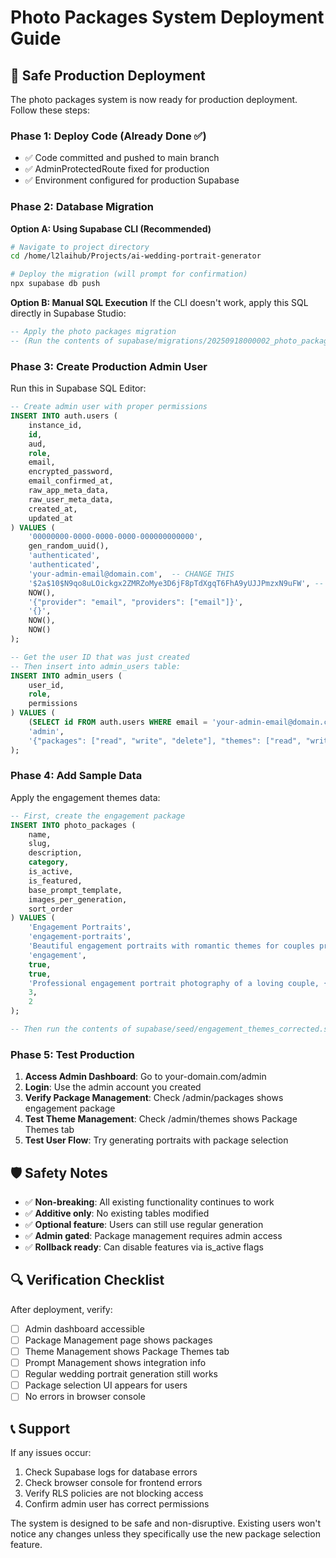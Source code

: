# Photo Packages System Deployment Guide

## 🚀 **Safe Production Deployment**

The photo packages system is now ready for production deployment. Follow these steps:

### **Phase 1: Deploy Code (Already Done ✅)**
- ✅ Code committed and pushed to main branch
- ✅ AdminProtectedRoute fixed for production
- ✅ Environment configured for production Supabase

### **Phase 2: Database Migration**

**Option A: Using Supabase CLI (Recommended)**
```bash
# Navigate to project directory
cd /home/l2laihub/Projects/ai-wedding-portrait-generator

# Deploy the migration (will prompt for confirmation)
npx supabase db push
```

**Option B: Manual SQL Execution**
If the CLI doesn't work, apply this SQL directly in Supabase Studio:

```sql
-- Apply the photo packages migration
-- (Run the contents of supabase/migrations/20250918000002_photo_packages_corrected_final.sql)
```

### **Phase 3: Create Production Admin User**

Run this in Supabase SQL Editor:
```sql
-- Create admin user with proper permissions
INSERT INTO auth.users (
    instance_id,
    id,
    aud,
    role,
    email,
    encrypted_password,
    email_confirmed_at,
    raw_app_meta_data,
    raw_user_meta_data,
    created_at,
    updated_at
) VALUES (
    '00000000-0000-0000-0000-000000000000',
    gen_random_uuid(),
    'authenticated',
    'authenticated',
    'your-admin-email@domain.com',  -- CHANGE THIS
    '$2a$10$N9qo8uLOickgx2ZMRZoMye3D6jF8pTdXgqT6FhA9yUJJPmzxN9uFW', -- Password: admin123
    NOW(),
    '{"provider": "email", "providers": ["email"]}',
    '{}',
    NOW(),
    NOW()
);

-- Get the user ID that was just created
-- Then insert into admin_users table:
INSERT INTO admin_users (
    user_id,
    role,
    permissions
) VALUES (
    (SELECT id FROM auth.users WHERE email = 'your-admin-email@domain.com'),
    'admin',
    '{"packages": ["read", "write", "delete"], "themes": ["read", "write", "delete"]}'
);
```

### **Phase 4: Add Sample Data**

Apply the engagement themes data:
```sql
-- First, create the engagement package
INSERT INTO photo_packages (
    name, 
    slug, 
    description, 
    category, 
    is_active, 
    is_featured, 
    base_prompt_template, 
    images_per_generation, 
    sort_order
) VALUES (
    'Engagement Portraits',
    'engagement-portraits',
    'Beautiful engagement portraits with romantic themes for couples preparing for their wedding day',
    'engagement',
    true,
    true,
    'Professional engagement portrait photography of a loving couple, {setting_prompt}, {clothing_prompt}, {atmosphere_prompt}, {technical_prompt}, romantic and joyful expressions, intimate connection between partners, natural candid moments',
    3,
    2
);

-- Then run the contents of supabase/seed/engagement_themes_corrected.sql
```

### **Phase 5: Test Production**

1. **Access Admin Dashboard**: Go to your-domain.com/admin
2. **Login**: Use the admin account you created
3. **Verify Package Management**: Check /admin/packages shows engagement package
4. **Test Theme Management**: Check /admin/themes shows Package Themes tab
5. **Test User Flow**: Try generating portraits with package selection

## 🛡️ **Safety Notes**

- ✅ **Non-breaking**: All existing functionality continues to work
- ✅ **Additive only**: No existing tables modified
- ✅ **Optional feature**: Users can still use regular generation
- ✅ **Admin gated**: Package management requires admin access
- ✅ **Rollback ready**: Can disable features via is_active flags

## 🔍 **Verification Checklist**

After deployment, verify:
- [ ] Admin dashboard accessible
- [ ] Package Management page shows packages
- [ ] Theme Management shows Package Themes tab
- [ ] Prompt Management shows integration info
- [ ] Regular wedding portrait generation still works
- [ ] Package selection UI appears for users
- [ ] No errors in browser console

## 📞 **Support**

If any issues occur:
1. Check Supabase logs for database errors
2. Check browser console for frontend errors
3. Verify RLS policies are not blocking access
4. Confirm admin user has correct permissions

The system is designed to be safe and non-disruptive. Existing users won't notice any changes unless they specifically use the new package selection feature.
